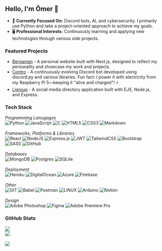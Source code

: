 ## Hello, I'm Ömer 👋
* 🎯 **Currently Focused On:** Discord bots, AI, and cybersecurity. I primarily use Python and take a project-oriented approach to achieve my goals.
* 🖥️ **Professional Interests:** Continuously learning and applying new technologies through various side projects.

### Featured Projects
* [Bergaman](http://bergaman.dev/) - A personal website built with Next.js, designed to reflect my personality and showcase my work and projects.
* [Contro](https://top.gg/tr/bot/783064615012663326) - A continuously evolving Discord bot developed using discord.py and various libraries. Fun fact: I power it with electricity from my Raspberry Pi 5—keeping it "alive and charged"! ⚡️
* [Ligroup](http://ligroup.herokuapp.com/) - A social media directory application built with EJS, Node.js, and Express.


### Tech Stack
_Programming Lanugages_</br>
![Python](https://img.shields.io/badge/Python-3670A0?style=flat&logo=python&logoColor=ffdd54)
![JavaScript](https://img.shields.io/badge/JavaScript-%23323330.svg?style=flat&logo=Javascript&logoColor=%23F7DF1E)
![C](https://img.shields.io/badge/C-%2300599C.svg?style=flat&logo=c&logoColor=white)
![HTML5](https://img.shields.io/badge/HTML5-%23E34F26.svg?style=flat&logo=html5&logoColor=white)
![CSS3](https://img.shields.io/badge/CSS3-%231572B6.svg?style=flat&logo=css3&logoColor=white)
![Markdown](https://img.shields.io/badge/Markdown-%23000000.svg?style=flat&logo=markdown&logoColor=white)</br>
&nbsp;
</br>_Frameworks, Platforms & Libraries_</br>
![React](https://img.shields.io/badge/React-%2320232a.svg?style=flat&logo=react&logoColor=%2361DAFB)
![NodeJS](https://img.shields.io/badge/Node.js-6DA55F?style=flat&logo=node.js&logoColor=white)
![Express.js](https://img.shields.io/badge/Express.js-%23404d59.svg?style=flat&logo=express&logoColor=%2361DAFB)
![JWT](https://img.shields.io/badge/JWT-black?style=flat&logo=JSON%20web%20tokens)
![TailwindCSS](https://img.shields.io/badge/Tailwind%20CSS-%2338B2AC.svg?style=flat&logo=tailwind-css&logoColor=white)
![Bootstrap](https://img.shields.io/badge/Bootstrap-%23563D7C.svg?style=flat&logo=bootstrap&logoColor=white)
![SASS](https://img.shields.io/badge/SASS-hotpink.svg?style=flat&logo=SASS&logoColor=white)
![GitHub](https://img.shields.io/badge/GitHub-%23121011.svg?style=flat&logo=github&logoColor=white)</br>
&nbsp;
</br>_Databases_</br>
![MongoDB](https://img.shields.io/badge/MongoDB-%234ea94b.svg?style=flat&logo=mongodb&logoColor=white)
![Postgres](https://img.shields.io/badge/PostgreSQL-%23316192.svg?style=flat&logo=postgresql&logoColor=white)
![SQLite](https://img.shields.io/badge/SQLite-%2307405e.svg?style=flat&logo=sqlite&logoColor=white)</br>
</br>_Deployment_</br>
![Heroku](https://img.shields.io/badge/Heroku-%23430098.svg?style=flat&logo=Heroku&logoColor=white)
![DigitalOcean](https://img.shields.io/badge/DigitalOcean-%230167ff.svg?style=flat&logo=digitalOcean&logoColor=white)
![Azure](https://img.shields.io/badge/Azure-%230072C6.svg?style=flat&logo=azure-devops&logoColor=white)
![Firebase](https://img.shields.io/badge/Firebase-%23039BE5.svg?style=flat&logo=firebase)</br>
</br>_Other_</br>
![GIT](https://img.shields.io/badge/Git-fc6d26?style=flat&logo=git&logoColor=white)
![Babel](https://img.shields.io/badge/Babel-F9DC3e?style=flat&logo=babel&logoColor=black)
![Postman](https://img.shields.io/badge/Postman-FF6C37?style=flat&logo=postman&logoColor=white)
![LINUX](https://img.shields.io/badge/Linux-FCC624?style=flat&logo=linux&logoColor=black)
![Arduino](https://img.shields.io/badge/-Arduino-00979D?style=flat&logo=Arduino&logoColor=white)
![Notion](https://img.shields.io/badge/Notion-%23000000.svg?style=flat&logo=notion&logoColor=white)</br>
</br>_Design_</br>
![Adobe Photoshop](https://img.shields.io/badge/Adobe%20Photoshop-%2331A8FF.svg?style=flat&logo=adobephotoshop&logoColor=white)
![Figma](https://img.shields.io/badge/Figma-%23F24E1E.svg?style=flat&logo=figma&logoColor=white)
![Adobe Premiere Pro](https://img.shields.io/badge/Adobe%20Premiere%20Pro-9999FF.svg?style=flat&logo=Adobe%20Premiere%20Pro&logoColor=white)</br>


### GitHub Stats
![](https://github-readme-stats.vercel.app/api?username=bergaman9&theme=synthwave&hide_border=false&include_all_commits=false&count_private=false)</br>
![](https://github-readme-stats.vercel.app/api/top-langs/?username=bergaman9&theme=synthwave&hide_border=false&include_all_commits=false&count_private=false&layout=compact)
</br>
</br>
[![](https://visitcount.itsvg.in/api?id=bergaman9&icon=0&color=6)](https://visitcount.itsvg.in)
